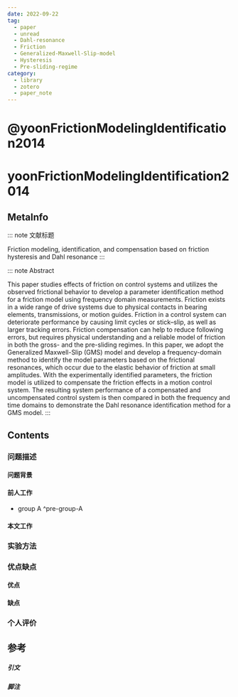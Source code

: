 ```yaml
---
date: 2022-09-22
tag:
  - paper
  - unread
  - Dahl-resonance
  - Friction
  - Generalized-Maxwell-Slip-model
  - Hysteresis
  - Pre-sliding-regime
category:
  - library
  - zotero
  - paper_note
---
```


# @yoonFrictionModelingIdentification2014


# yoonFrictionModelingIdentification2014

## MetaInfo

::: note 文献标题

 Friction modeling, identification, and compensation based on friction hysteresis and Dahl resonance
:::

::: note Abstract

This paper studies effects of friction on control systems and utilizes the observed frictional behavior to develop a parameter identification method for a friction model using frequency domain measurements. Friction exists in a wide range of drive systems due to physical contacts in bearing elements, transmissions, or motion guides. Friction in a control system can deteriorate performance by causing limit cycles or stick–slip, as well as larger tracking errors. Friction compensation can help to reduce following errors, but requires physical understanding and a reliable model of friction in both the gross- and the pre-sliding regimes. In this paper, we adopt the Generalized Maxwell-Slip (GMS) model and develop a frequency-domain method to identify the model parameters based on the frictional resonances, which occur due to the elastic behavior of friction at small amplitudes. With the experimentally identified parameters, the friction model is utilized to compensate the friction effects in a motion control system. The resulting system performance of a compensated and uncompensated control system is then compared in both the frequency and time domains to demonstrate the Dahl resonance identification method for a GMS model.
:::


## Contents

### 问题描述

#### 问题背景

#### 前人工作

- group A ^pre-group-A


#### 本文工作

### 实验方法


### 优点缺点

#### 优点

#### 缺点

### 个人评价

## 参考

##### 引文



##### 脚注


